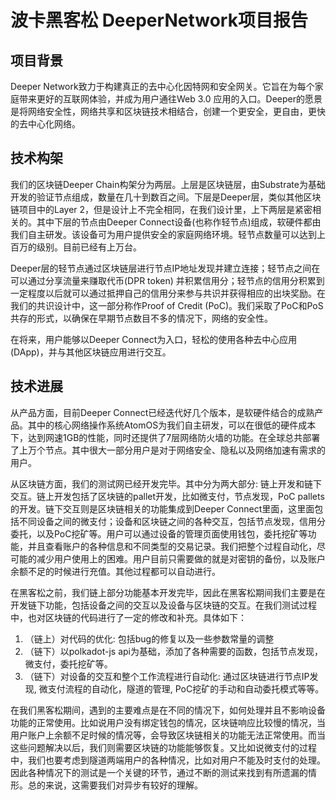 # 波卡黑客松 DeeperNetwork项目报告

## 项目背景

Deeper Network致力于构建真正的去中心化因特网和安全网关。它旨在为每个家庭带来更好的互联网体验，并成为用户通往Web 3.0 应用的入口。Deeper的愿景是将网络安全性，网络共享和区块链技术相结合，创建一个更安全，更自由，更快的去中心化网络。

## 技术构架

我们的区块链Deeper Chain构架分为两层。上层是区块链层，由Substrate为基础开发的验证节点组成，数量在几十到数百之间。下层是Deeper层，类似其他区块链项目中的Layer 2，但是设计上不完全相同，在我们设计里，上下两层是紧密相关的。其中下层的节点由Deeper Connect设备(也称作轻节点)组成，软硬件都由我们自主研发。该设备可为用户提供安全的家庭网络环境。轻节点数量可以达到上百万的级别。目前已经有上万台。

Deeper层的轻节点通过区块链层进行节点IP地址发现并建立连接；轻节点之间在可以通过分享流量来赚取代币(DPR token) 并积累信用分；轻节点的信用分积累到一定程度以后就可以通过抵押自己的信用分来参与共识并获得相应的出块奖励。在我们的共识设计中，这一部分称作Proof of Credit (PoC)。我们采取了PoC和PoS共存的形式，以确保在早期节点数目不多的情况下，网络的安全性。

在将来，用户能够以Deeper Connect为入口，轻松的使用各种去中心应用(DApp)，并与其他区块链应用进行交互。

## 技术进展

从产品方面，目前Deeper Connect已经迭代好几个版本，是软硬件结合的成熟产品。其中的核心网络操作系统AtomOS为我们自主研发，可以在很低的硬件成本下，达到网速1GB的性能，同时还提供了7层网络防火墙的功能。在全球总共部署了上万个节点。其中很大一部分用户是对于网络安全、隐私以及网络加速有需求的用户。

从区块链方面，我们的测试网已经开发完毕。其中分为两大部分: 链上开发和链下交互。链上开发包括了区块链的pallet开发，比如微支付，节点发现，PoC pallets的开发。链下交互则是区块链相关的功能集成到Deeper Connect里面，这里面包括不同设备之间的微支付；设备和区块链之间的各种交互，包括节点发现，信用分委托，以及PoC挖矿等。用户可以通过设备的管理页面使用钱包，委托挖矿等功能，并且查看账户的各种信息和不同类型的交易记录。我们把整个过程自动化，尽可能的减少用户使用上的困难。用户目前只需要做的就是对密钥的备份，以及账户余额不足的时候进行充值。其他过程都可以自动进行。

在黑客松之前，我们链上部分功能基本开发完毕，因此在黑客松期间我们主要是在开发链下功能，包括设备之间的交互以及设备与区块链的交互。在我们测试过程中，也对区块链的代码进行了一定的修改和补充。具体如下：

1. （链上）对代码的优化: 包括bug的修复以及一些参数常量的调整
1. （链下）以polkadot-js api为基础，添加了各种需要的函数，包括节点发现，微支付，委托挖矿等。
1. （链下）对设备的交互和整个工作流程进行自动化: 通过区块链进行节点IP发现, 微支付流程的自动化，隧道的管理, PoC挖矿的手动和自动委托模式等等。

在我们黑客松期间，遇到的主要难点是在不同的情况下，如何处理并且不影响设备功能的正常使用。比如说用户没有绑定钱包的情况，区块链响应比较慢的情况，当用户账户上余额不足时候的情况等，会导致区块链相关的功能无法正常使用。而当这些问题解决以后，我们则需要区块链的功能能够恢复。又比如说微支付的过程中，我们也要考虑到隧道两端用户的各种情况，比如对用户不能及时支付的处理。因此各种情况下的测试是一个关键的环节，通过不断的测试来找到有所遗漏的情形。总的来说，这需要我们对异步有较好的理解。


